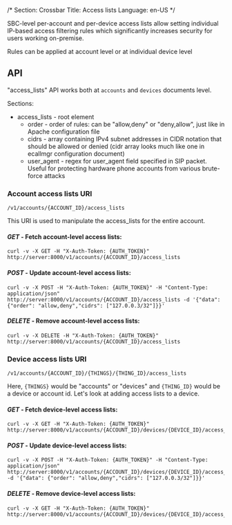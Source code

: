 /*
Section: Crossbar
Title: Access lists
Language: en-US
*/

SBC-level per-account and per-device access lists allow setting individual IP-based access filtering rules which 
significantly increases security for users working on-premise. 

Rules can be applied at account level or at individual device level

## API

"access_lists" API works both at `accounts` and `devices` documents level.

Sections:

* access_lists - root element
    * order - order of rules: can be "allow,deny" or "deny,allow", just like in Apache configuration file
    * cidrs - array containing IPv4 subnet addresses in CIDR notation that should be allowed or denied (cidr array looks much like one in ecallmgr configuration document)
    * user_agent - regex for user_agent field specified in SIP packet. Useful for protecting hardware phone accounts from various brute-force attacks

### Account access lists URI

`/v1/accounts/{ACCOUNT_ID}/access_lists`

This URI is used to manipulate the access_lists for the entire account.

#### _GET_ - Fetch account-level access lists:

    curl -v -X GET -H "X-Auth-Token: {AUTH_TOKEN}" http://server:8000/v1/accounts/{ACCOUNT_ID}/access_lists

#### _POST_ - Update account-level access lists:

    curl -v -X POST -H "X-Auth-Token: {AUTH_TOKEN}" -H "Content-Type: application/json" http://server:8000/v1/accounts/{ACCOUNT_ID}/access_lists -d '{"data": {"order": "allow,deny","cidrs": ["127.0.0.3/32"]}}'

#### _DELETE_ - Remove account-level access lists:

    curl -v -X DELETE -H "X-Auth-Token: {AUTH_TOKEN}" http://server:8000/v1/accounts/{ACCOUNT_ID}/access_lists

### Device access lists URI

`/v1/accounts/{ACCOUNT_ID}/{THINGS}/{THING_ID}/access_lists`

Here, `{THINGS}` would be "accounts" or "devices" and `{THING_ID}` would be a device or account id. Let's look at adding access lists to a device.

#### _GET_ - Fetch device-level access lists:

    curl -v -X GET -H "X-Auth-Token: {AUTH_TOKEN}" http://server:8000/v1/accounts/{ACCOUNT_ID}/devices/{DEVICE_ID}/access_lists

#### _POST_ - Update device-level access lists:

    curl -v -X POST -H "X-Auth-Token: {AUTH_TOKEN}" -H "Content-Type: application/json" http://server:8000/v1/accounts/{ACCOUNT_ID}/devices/{DEVICE_ID}/access_lists -d '{"data": {"order": "allow,deny","cidrs": ["127.0.0.3/32"]}}'

#### _DELETE_ - Remove device-level access lists:

    curl -v -X GET -H "X-Auth-Token: {AUTH_TOKEN}" http://server:8000/v1/accounts/{ACCOUNT_ID}/devices/{DEVICE_ID}/access_lists
